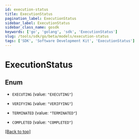 ```yaml
---
id: execution-status
title: ExecutionStatus
pagination_label: ExecutionStatus
sidebar_label: ExecutionStatus
sidebar_class_name: gosdk
keywords: ['go', 'golang', 'sdk', 'ExecutionStatus'] 
slug: /tools/sdk/go/beta/models/execution-status
tags: ['SDK', 'Software Development Kit', 'ExecutionStatus']
---
```


# ExecutionStatus

## Enum


* `EXECUTING` (value: `"EXECUTING"`)

* `VERIFYING` (value: `"VERIFYING"`)

* `TERMINATED` (value: `"TERMINATED"`)

* `COMPLETED` (value: `"COMPLETED"`)


[[Back to top]](#) 


